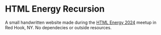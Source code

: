 # HTML Energy Recursion

A small handwritten website made during the [HTML Energy 2024](https://html.energy/) meetup in Red Hook, NY. No dependecies or outside resources.
